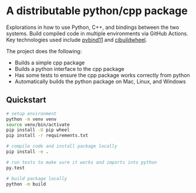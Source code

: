 # A distributable python/cpp package

Explorations in how to use Python, C++, and bindings between the two systems. Build compiled code in multiple environments via GitHub Actions. Key technologies used include [pybind11](https://pybind11.readthedocs.io/en/stable/) and [cibuildwheel](https://cibuildwheel.readthedocs.io/en/stable/).

The project does the following:

- Builds a simple cpp package
- Builds a python interface to the cpp package
- Has some tests to ensure the cpp package works correctly from python
- Automatically builds the python package on Mac, Linux, and Windows

## Quickstart

```bash
# setup environment
python -m venv venv
source venv/bin/activate
pip install -U pip wheel
pip install -r requirements.txt

# compile code and install package locally
pip install -e .

# run tests to make sure it works and imports into python
py.test

# build package locally
python -m build
```
